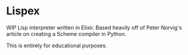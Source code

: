 # Lispex

WIP Lisp interpreter written in Elixir. Based heavily off of Peter Norvig's article on creating a Scheme compiler in Python.

This is entirely for educational purposes.

